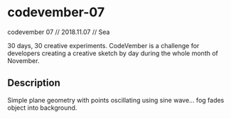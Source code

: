 # codevember-07
codevember 07 // 2018.11.07 // Sea

30 days, 30 creative experiments.
CodeVember is a challenge for developers creating a creative sketch by day during the whole month of November.

## Description
Simple plane geometry with points oscillating using sine wave... fog fades object into background.
